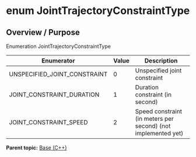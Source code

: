 # enum JointTrajectoryConstraintType

## Overview / Purpose

Enumeration JointTrajectoryConstraintType

|Enumerator|Value|Description|
|----------|-----|-----------|
|UNSPECIFIED\_JOINT\_CONSTRAINT|0|Unspecified joint constraint|
|JOINT\_CONSTRAINT\_DURATION|1|Duration constraint \(in second\)|
|JOINT\_CONSTRAINT\_SPEED|2|Speed constraint \(in meters per second\) \(not implemented yet\)|

**Parent topic:** [Base \(C++\)](../../summary_pages/Base.md)

